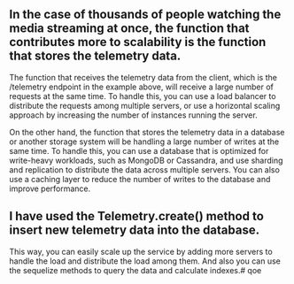 ## In the case of thousands of people watching the media streaming at once, the function that contributes more to scalability is the function that stores the telemetry data.

The function that receives the telemetry data from the client, which is the /telemetry endpoint in the example above, will receive a large number of requests at the same time. To handle this, you can use a load balancer to distribute the requests among multiple servers, or use a horizontal scaling approach by increasing the number of instances running the server.

On the other hand, the function that stores the telemetry data in a database or another storage system will be handling a large number of writes at the same time. To handle this, you can use a database that is optimized for write-heavy workloads, such as MongoDB or Cassandra, and use sharding and replication to distribute the data across multiple servers. You can also use a caching layer to reduce the number of writes to the database and improve performance.

## I have used the Telemetry.create() method to insert new telemetry data into the database.

This way, you can easily scale up the service by adding more servers to handle the load and distribute the load among them. And also you can use the sequelize methods to query the data and calculate indexes.# qoe
